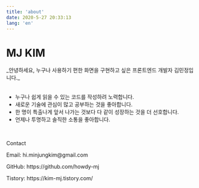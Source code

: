 ```yaml
---
title: 'about'
date: 2020-5-27 20:33:13
lang: 'en'
---
```


# MJ KIM

<div>
_안녕하세요, 누구나 사용하기 편한 화면을 구현하고 싶은 프론트엔드
개발자 김민정입니다._
</div>

<br>

<div>
<ul>
    <li>누구나 쉽게 읽을 수 있는 코드를 작성하려 노력합니다.  </li>
    <li>새로운 기술에 관심이 많고 공부하는 것을 좋아합니다. </li>
    <li>한 명이 특출나게 앞서 나가는 것보다 다 같이 성장하는 것을 더 선호합니다.  </li>
    <li>언제나 투명하고 솔직한 소통을 좋아합니다. </li>
</ul>
</div>

<br>

<div>
<p font-weight="bold">Contact</p>
<p>Email: hi.minjungkim@gmail.com</p>
<p>GitHub: https://github.com/howdy-mj</p>
<p>Tistory: https://kim-mj.tistory.com/</p>

</div>
